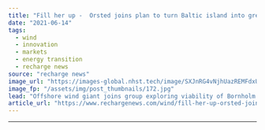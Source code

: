 ```yaml
---
title: "Fill her up -  Orsted joins plan to turn Baltic island into green fuel station for shipping"
date: "2021-06-14"
tags: 
  - wind
  - innovation
  - markets
  - energy transition
  - recharge news
source: "recharge news"
image_url: "https://images-global.nhst.tech/image/SXJnRG4vNjhUazREMFdxUUsxdUV3T3pCdS93L2g0dEVBd05WYjdFK2lRND0=/nhst/binary/21e1155f77f0d5ebe768e0dbd683636d"
image_fp: "/assets/img/post_thumbnails/172.jpg"
lead: "Offshore wind giant joins group exploring viability of Bornholm Bunker Hub to refuel tens of thousands of ships"
article_url: "https://www.rechargenews.com/wind/fill-her-up-orsted-joins-plan-to-turn-baltic-island-into-green-fuel-station-for-shipping/2-1-1024963"
---
```


---
